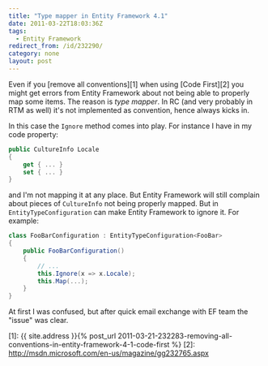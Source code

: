 ```yaml
---
title: "Type mapper in Entity Framework 4.1"
date: 2011-03-22T18:03:36Z
tags:
  - Entity Framework
redirect_from: /id/232290/
category: none
layout: post
---
```

Even if you [remove all conventions][1] when using [Code First][2] you might get errors from Entity Framework about not being able to properly map some items. The reason is _type mapper_. In RC (and very probably in RTM as well) it's not implemented as convention, hence always kicks in.

In this case the `Ignore` method comes into play. For instance I have in my code property:

```csharp
public CultureInfo Locale
{
	get { ... }
	set { ... }
}
```

and I'm not mapping it at any place. But Entity Framework will still complain about pieces of `CultureInfo` not being properly mapped. But in `EntityTypeConfiguration` can make Entity Framework to ignore it. For example:

```csharp
class FooBarConfiguration : EntityTypeConfiguration<FooBar>
{
	public FooBarConfiguration()
	{
		// ...
		this.Ignore(x => x.Locale);
		this.Map(...);
	}
}
```

At first I was confused, but after quick email exchange with EF team the "issue" was clear.

[1]: {{ site.address }}{% post_url 2011-03-21-232283-removing-all-conventions-in-entity-framework-4-1-code-first %}
[2]: http://msdn.microsoft.com/en-us/magazine/gg232765.aspx
